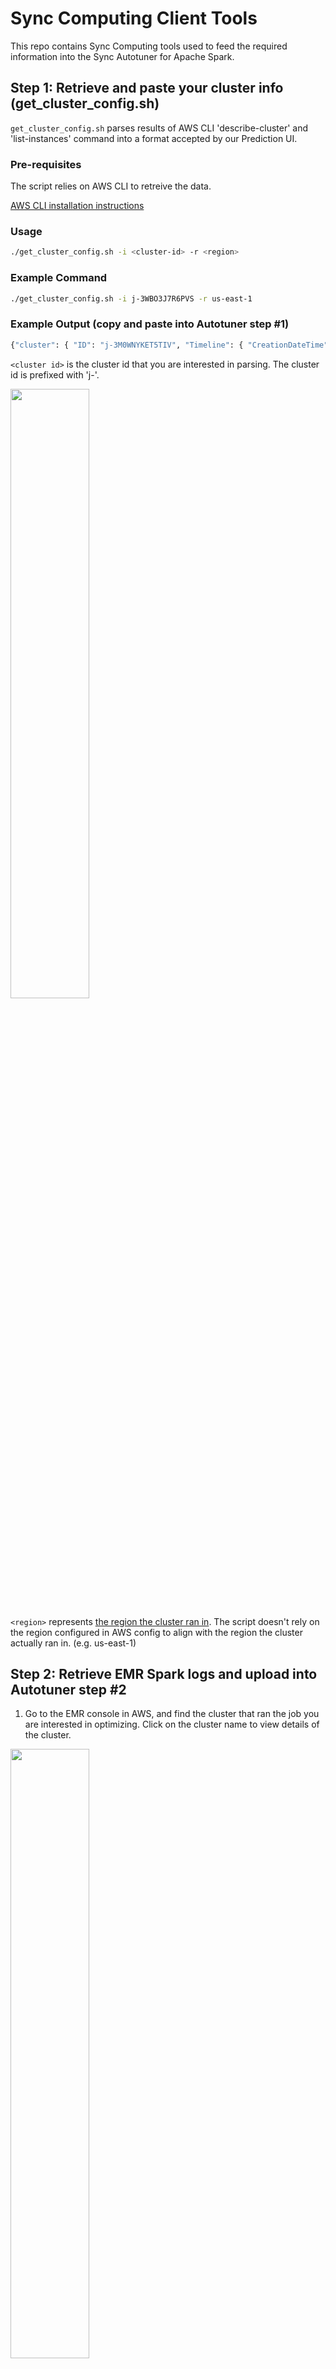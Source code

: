 # Sync Computing Client Tools

This repo contains Sync Computing tools used to feed the required information into the Sync Autotuner for Apache Spark.

## Step 1: Retrieve and paste your cluster info (get_cluster_config.sh)

`get_cluster_config.sh` parses results of AWS CLI 'describe-cluster' and 'list-instances' command into a format accepted by our Prediction UI.

### Pre-requisites

The script relies on AWS CLI to retreive the data.

[AWS CLI installation instructions](https://docs.aws.amazon.com/cli/latest/userguide/cli-chap-install.html)


### Usage

```bash
./get_cluster_config.sh -i <cluster-id> -r <region>
```

### Example Command

```bash
./get_cluster_config.sh -i j-3WBO3J7R6PVS -r us-east-1
```

### Example Output (copy and paste into Autotuner step #1)

```bash
{"cluster": { "ID": "j-3M0WNYKET5TIV", "Timeline": { "CreationDateTime": 1639990568.943, "ReadyDateTime": 1639991128.293, "EndDateTime": 1640004773.038 }, "AvailabilityZone": "us-east-1d", "InstanceCollectionType": "INSTANCE_GROUP", "InstanceGroups": [ { "InstanceGroupType": "MASTER", "Market": "ON_DEMAND", "InstanceType": "m5.xlarge", "RequestedInstanceCount": 1, "VolumeSpecification": [ { "SizeInGB": 32 }, { "SizeInGB": 32 } ] }, { "InstanceGroupType": "CORE", "Market": "SPOT", "InstanceType": "m5.4xlarge", "RequestedInstanceCount": 4, "VolumeSpecification": [ { "SizeInGB": 20 } ] } ] }, "region": "us-east-1"}
```

`<cluster id>` is the cluster id that you are interested in parsing. The cluster id is prefixed with 'j-'.

<img src="https://user-images.githubusercontent.com/59929718/147899913-c1305da0-aab5-4882-8faa-3beeff710ec8.png" width="50%" height="50%">

`<region>` represents [the region the cluster ran in](https://docs.aws.amazon.com/AWSEC2/latest/UserGuide/using-regions-availability-zones.html#concepts-available-regions). The script doesn't rely on the region configured in AWS config to align with the region the cluster actually ran in. (e.g. us-east-1)


## Step 2: Retrieve EMR Spark logs and upload into Autotuner step #2

1.  Go to the EMR console in AWS, and find the cluster that ran the job you are interested in optimizing. Click on the cluster name to view details of the cluster.
<img src="https://user-images.githubusercontent.com/59929718/147900986-44b68adf-8f7d-4fda-b84b-2c54f6015fc5.png" width="50%" height="50%">

2.  Once you are in the cluster information page, click on the “Application user interfaces” tab, and click on “Spark history server” (in red below) under “Persistent application user interfaces.”
<img src="https://user-images.githubusercontent.com/59929718/147901007-81f08b39-1c20-468f-b57c-57dcfe4e46d5.png" width="50%" height="50%">


3.  A new tab should open up with the Spark history server. It may take a minute to load. Click the download button under the event log column to download the Spark event log. Upload this log into the Autotuner in step #2.
<img src="https://user-images.githubusercontent.com/59929718/147901014-2c111ad3-3a74-4786-971c-880e578c9257.png" width="50%" height="50%">

